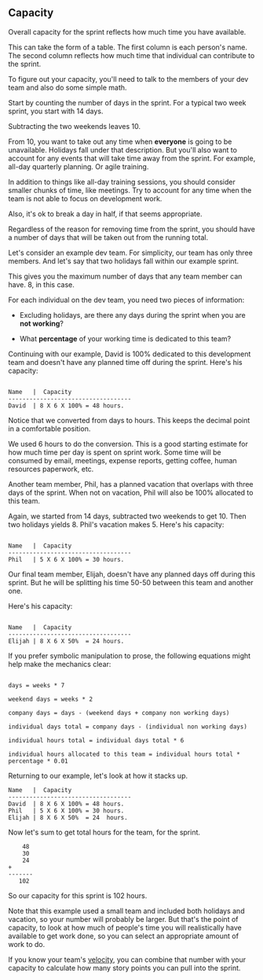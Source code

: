 ## Capacity

Overall capacity for the sprint reflects how much time you have available.

This can take the form of a table. The first column is each person's name. The second column reflects how much time that individual can contribute to the sprint.

To figure out your capacity, you'll need to talk to the members of your dev team and also do some simple math.

Start by counting the number of days in the sprint. For a typical two week sprint, you start with 14 days.

Subtracting the two weekends leaves 10.

From 10, you want to take out any time when **everyone** is going to be unavailable. Holidays fall under that description. But you'll also want to account for any events that will take time away from the sprint. For example, all-day quarterly planning. Or agile training.

In addition to things like all-day training sessions, you should consider smaller chunks of time, like meetings. Try to account for any time when the team is not able to focus on development work.

Also, it's ok to break a day in half, if that seems appropriate.

Regardless of the reason for removing time from the sprint, you should have a number of days that will be taken out from the running total.

Let's consider an example dev team. For simplicity, our team has only three members. And let's say that two holidays fall within our example sprint.

This gives you the maximum number of days that any team member can have. 8, in this case.

For each individual on the dev team, you need two pieces of information:

- Excluding holidays, are there any days during the sprint when you are **not working**?

- What **percentage** of your working time is dedicated to this team?

Continuing with our example, David is 100% dedicated to this development team and doesn't have any planned time off during the sprint. Here's his capacity:

```

Name   |  Capacity
-----------------------------------
David  | 8 X 6 X 100% = 48 hours.

```

Notice that we converted from days to hours. This keeps the decimal point in a comfortable position.

We used 6 hours to do the conversion. This is a good starting estimate for how much time per day is spent on sprint work. Some time will be consumed by email, meetings, expense reports, getting coffee, human resources paperwork, etc.

Another team member, Phil, has a planned vacation that overlaps with three days of the sprint. When not on vacation, Phil will also be 100% allocated to this team.

Again, we started from 14 days, subtracted two weekends to get 10. Then two holidays yields 8. Phil's vacation makes 5. Here's his capacity:


```

Name   |  Capacity
-----------------------------------
Phil   | 5 X 6 X 100% = 30 hours.

```

Our final team member, Elijah, doesn't have any planned days off during this sprint. But he will be splitting his time 50-50 between this team and another one.

Here's his capacity:

```

Name   |  Capacity
-----------------------------------
Elijah | 8 X 6 X 50%  = 24 hours.

```

If you prefer symbolic manipulation to prose, the following equations might help make the mechanics clear:

```

days = weeks * 7

weekend days = weeks * 2

company days = days - (weekend days + company non working days)

individual days total = company days - (individual non working days)

individual hours total = individual days total * 6

individual hours allocated to this team = individual hours total * percentage * 0.01

```

Returning to our example, let's look at how it stacks up.

```
Name   |  Capacity
-----------------------------------
David  | 8 X 6 X 100% = 48 hours.
Phil   | 5 X 6 X 100% = 30 hours.
Elijah | 8 X 6 X 50%  = 24  hours.
```

Now let's sum to get total hours for the team, for the sprint.

```
    48
    30
    24
+
-------
   102
```

So our capacity for this sprint is 102 hours.

Note that this example used a small team and included both holidays and vacation, so your number will probably be larger. But that's the point of capacity, to look at how much of people's time you will realistically have available to get work done, so you can select an appropriate amount of work to do.

If you know your team's [velocity](../velocity), you can combine that number with your capacity to calculate how many story points you can pull into the sprint.
